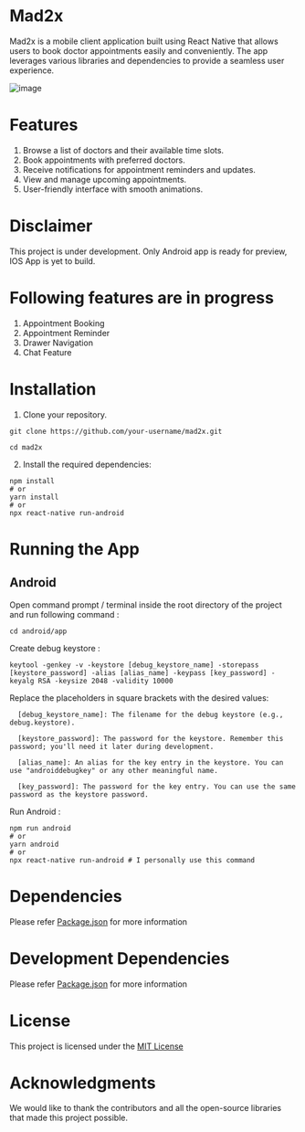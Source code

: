 # Mad2x
Mad2x is a mobile client application built using React Native that allows users to book doctor appointments easily and conveniently. The app leverages various libraries and dependencies to provide a seamless user experience.

![image](https://github.com/Jigar-Gadhia/mad2x/assets/65450057/5fb5c31b-b735-491a-959e-3b4adae2f712)

# Features
1. Browse a list of doctors and their available time slots.
2. Book appointments with preferred doctors.
3. Receive notifications for appointment reminders and updates.
4. View and manage upcoming appointments.
5. User-friendly interface with smooth animations.

# Disclaimer
This project is under development. Only Android app is ready for preview, IOS App is yet to build.

# Following features are in progress
1. Appointment Booking
2. Appointment Reminder
3. Drawer Navigation
4. Chat Feature

# Installation
1. Clone your repository.
```   
git clone https://github.com/your-username/mad2x.git

cd mad2x
```
2. Install the required dependencies:
```
npm install
# or
yarn install
# or
npx react-native run-android
```
# Running the App
## Android

   Open command prompt / terminal inside the root directory of the project and run following command :

   ```
   cd android/app
   ```
   
  Create debug keystore :
   
   ```
   keytool -genkey -v -keystore [debug_keystore_name] -storepass [keystore_password] -alias [alias_name] -keypass [key_password] -keyalg RSA -keysize 2048 -validity 10000
   ```
   
   Replace the placeholders in square brackets with the desired values:
   
      [debug_keystore_name]: The filename for the debug keystore (e.g., debug.keystore).
   
      [keystore_password]: The password for the keystore. Remember this password; you'll need it later during development.
   
      [alias_name]: An alias for the key entry in the keystore. You can use "androiddebugkey" or any other meaningful name.
   
      [key_password]: The password for the key entry. You can use the same password as the keystore password.
   
      
  Run Android :
```
npm run android
# or
yarn android
# or
npx react-native run-android # I personally use this command
```
# Dependencies
Please refer [Package.json](https://github.com/Jigar-Gadhia/mad2x/blob/main/package.json) for more information

# Development Dependencies
Please refer [Package.json](https://github.com/Jigar-Gadhia/mad2x/blob/main/package.json) for more information

# License
This project is licensed under the [MIT License](https://github.com/Jigar-Gadhia/mad2x/blob/main/LICENSE)

# Acknowledgments
We would like to thank the contributors and all the open-source libraries that made this project possible.
